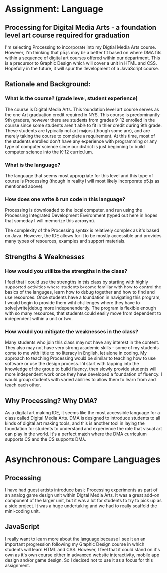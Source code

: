 # Assignment: Language 
## Processing for Digital Media Arts - a foundation level art course required for graduation 
I'm selecting Processing to incorporate into my Digtial Media Arts course.  However, I'm thinking that p5.js may be a better fit based on where DMA fits within a sequence of digital art courses offered within our department.  This is a precursor to Graphic Design which will cover a unit in HTML and CSS.  Hopefully in the future, it will spur the development of a JavaScript course.  

## Rationale and Background:
### What is the course? (grade level, student experience)
The course is Digital Media Arts.  This foundation level art course serves as the one Art graduation credit required in NYS. This course is predominantly 9th graders, however there are students from grades 9-12 enrolled in the course since some students aren't able to fit in thier credit during 9th grade.  These students are typically not art majors (though some are), and are merely taking the course to complete a requirement.  At this time, most of the students enrolled don't have any experience with programming or any type of computer science since our district is just beginning to build computer science into the K-12 curriculum. 

### What is the language?
The language that seems most appropriate for this level and this type of course is Processing (though in reality I will most likely incorporate p5.js as mentioned above).  

### How does one write & run code in this language?
Processing is downloaded to the local computer, and run using the Processing Integrated Development Environment (typed out here in hopes that someday I will memorize this acronym).  

The complexity of the Processing syntax is relatively complex as it's based on Java.  However, the IDE allows for it to be mostly accessible and provides many types of resources, examples and support materials.  

## Strengths & Weaknesses
### How would you utlilize the strengths in the class?
I feel that I could use the strengths in this class by starting with highly supported activities where students become familiar with how to control the basics of the languges, learn how to debug together and how to find and use resources.  Once students have a foundation in navigating this program, I would begin to provide them wiht challenges where they have to solve|write|debug more indepenendently.  The program is flexible enough with so many resources, that students could easily move from dependent to independent within a unit or two. 

### How would you mitigate the weaknesses in the class?
Many students who join this class may not have any interest in the content.  They also may not have very strong academic skills - some of my students come to me with little to no literacy in English, let alone in coding.  My approach to teaching Processing would be similar to teaching how to use software or use the design process.  I'd start with tapping into the knowledge of the group to build fluency, then slowly provide students will more independent work once they have developed a foundation of fluency.  I would group students with varied abilities to allow them to learn from and teach each other. 

## Why Processing? Why DMA?
As a digital art making IDE, it seems like the most accessible language for a class called Digital Media Arts.  DMA is designed to introduce students to all kinds of digital art making tools, and this is another tool in laying the foundation for students to understand and experience the role that visual art can play in the world.  It's a perfect match where the DMA curriculum supports CS and the CS supports DMA.

# Asynchronous: Compare Languages
## Processing
I have had guest artists introduce basic Processing experiments as part of an analog game design unit within Digital Media Arts.  It was a great add-on component of the larger unit, but it was a lot for students to try to pick up as a side project.  It was a huge undertaking and we had to really scaffold the mini-coding unit.  

## JavaScript
I really want to learn more about the language because I see it an an important progression following my Graphic Design course in which students will learn HTML and CSS.  However, I feel that it could stand on it's own as it's own course either in advanced website interactivity, mobile app design and/or game design. So I decided not to use it as a focus for this assignment. 
